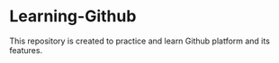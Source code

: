 # Learning-Github
This repository is created to practice and learn Github platform and its features.
